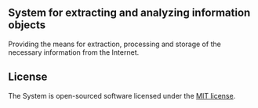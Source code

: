 
## System for extracting and analyzing information objects

Providing the means for extraction, processing and storage of the necessary information from the Internet.

## License

The System is open-sourced software licensed under the [MIT license](https://opensource.org/licenses/MIT).
